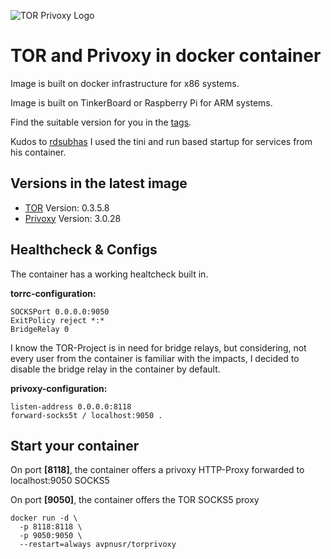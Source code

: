 ![TOR Privoxy Logo](https://www.foxplex.com/components/uploads/VIGfbsoj-tor_proxy_raspberry_splash.png)

**TOR and Privoxy in docker container**
===

Image is built on docker infrastructure for x86 systems.

Image is built on TinkerBoard or Raspberry Pi for ARM systems.

Find the suitable version for you in the [tags](https://hub.docker.com/r/avpnusr/torprivoxy/tags).

Kudos to [rdsubhas](https://hub.docker.com/r/rdsubhas/tor-privoxy-alpine) I used the tini and run based startup for services from his container.

Versions in the latest image
-----
- [TOR](https://www.torproject.org/ "TOR Project Homepage") Version: 0.3.5.8
- [Privoxy](https://www.privoxy.org/ "Privoxy Homepage") Version: 3.0.28

Healthcheck & Configs
-----
The container has a working healtcheck built in.

**torrc-configuration:**
```
SOCKSPort 0.0.0.0:9050
ExitPolicy reject *:*
BridgeRelay 0
```
I know the TOR-Project is in need for bridge relays, but considering, not every user from the container is familiar with the impacts, I decided to disable the bridge relay in the container by default.

**privoxy-configuration:**
```
listen-address 0.0.0.0:8118
forward-socks5t / localhost:9050 .
```

Start your container
-----
On port **[8118]**, the container offers a privoxy HTTP-Proxy forwarded to localhost:9050 SOCKS5

On port **[9050]**, the container offers the TOR SOCKS5 proxy

```
docker run -d \
  -p 8118:8118 \
  -p 9050:9050 \
  --restart=always avpnusr/torprivoxy
```
